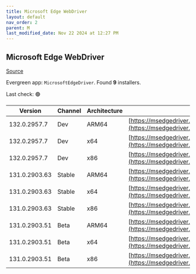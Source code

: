 ```yaml
---
title: Microsoft Edge WebDriver
layout: default
nav_order: 2
parent: M
last_modified_date: Nov 22 2024 at 12:27 PM
---
```


## Microsoft Edge WebDriver

[Source](https://www.microsoft.com/edge)

Evergreen app: `MicrosoftEdgeDriver`. Found **9** installers.

Last check: 🟢

| Version       | Channel | Architecture | URI                                                                                                                                            |
| ------------- | ------- | ------------ | ---------------------------------------------------------------------------------------------------------------------------------------------- |
| 132.0.2957.7  | Dev     | ARM64        | [https://msedgedriver.azureedge.net/132.0.2957.7/edgedriver_arm64.zip](https://msedgedriver.azureedge.net/132.0.2957.7/edgedriver_arm64.zip)   |
| 132.0.2957.7  | Dev     | x64          | [https://msedgedriver.azureedge.net/132.0.2957.7/edgedriver_win64.zip](https://msedgedriver.azureedge.net/132.0.2957.7/edgedriver_win64.zip)   |
| 132.0.2957.7  | Dev     | x86          | [https://msedgedriver.azureedge.net/132.0.2957.7/edgedriver_win32.zip](https://msedgedriver.azureedge.net/132.0.2957.7/edgedriver_win32.zip)   |
| 131.0.2903.63 | Stable  | ARM64        | [https://msedgedriver.azureedge.net/131.0.2903.63/edgedriver_arm64.zip](https://msedgedriver.azureedge.net/131.0.2903.63/edgedriver_arm64.zip) |
| 131.0.2903.63 | Stable  | x64          | [https://msedgedriver.azureedge.net/131.0.2903.63/edgedriver_win64.zip](https://msedgedriver.azureedge.net/131.0.2903.63/edgedriver_win64.zip) |
| 131.0.2903.63 | Stable  | x86          | [https://msedgedriver.azureedge.net/131.0.2903.63/edgedriver_win32.zip](https://msedgedriver.azureedge.net/131.0.2903.63/edgedriver_win32.zip) |
| 131.0.2903.51 | Beta    | ARM64        | [https://msedgedriver.azureedge.net/131.0.2903.51/edgedriver_arm64.zip](https://msedgedriver.azureedge.net/131.0.2903.51/edgedriver_arm64.zip) |
| 131.0.2903.51 | Beta    | x64          | [https://msedgedriver.azureedge.net/131.0.2903.51/edgedriver_win64.zip](https://msedgedriver.azureedge.net/131.0.2903.51/edgedriver_win64.zip) |
| 131.0.2903.51 | Beta    | x86          | [https://msedgedriver.azureedge.net/131.0.2903.51/edgedriver_win32.zip](https://msedgedriver.azureedge.net/131.0.2903.51/edgedriver_win32.zip) |
